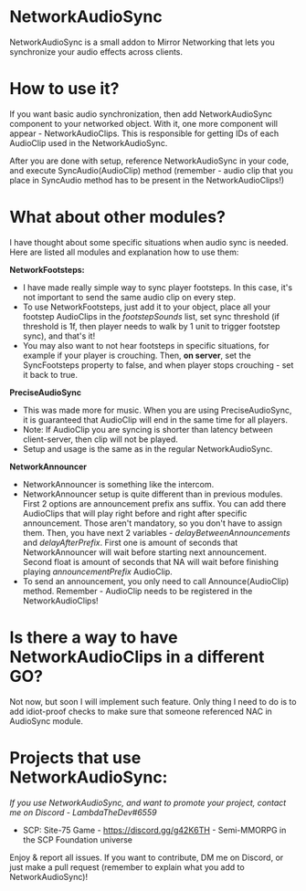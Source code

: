 # NetworkAudioSync
NetworkAudioSync is a small addon to Mirror Networking that lets you synchronize your audio effects across clients.

# How to use it?
If you want basic audio synchronization, then add NetworkAudioSync component to your networked object. With it, one more component will appear - NetworkAudioClips. This is responsible for getting IDs of each AudioClip used in the NetworkAudioSync.

After you are done with setup, reference NetworkAudioSync in your code, and execute SyncAudio(AudioClip) method (remember - audio clip that you place in SyncAudio method has to be present in the NetworkAudioClips!)

# What about other modules?
I have thought about some specific situations when audio sync is needed. Here are listed all modules and explanation how to use them:

**NetworkFootsteps:**
- I have made really simple way to sync player footsteps. In this case, it's not important to send the same audio clip on every step.
- To use NetworkFootsteps, just add it to your object, place all your footstep AudioClips in the *footstepSounds* list, set sync threshold (if threshold is 1f, then player needs to walk by 1 unit to trigger footstep sync), and that's it!
- You may also want to not hear footsteps in specific situations, for example if your player is crouching. Then, __on server__, set the SyncFootsteps property to false, and when player stops crouching - set it back to true.

**PreciseAudioSync**
- This was made more for music. When you are using PreciseAudioSync, it is guaranteed that AudioClip will end in the same time for all players.
- Note: If AudioClip you are syncing is shorter than latency between client-server, then clip will not be played.
- Setup and usage is the same as in the regular NetworkAudioSync.

**NetworkAnnouncer**
- NetworkAnnouncer is something like the intercom.
- NetworkAnnouncer setup is quite different than in previous modules. First 2 options are announcement prefix ans suffix. You can add there AudioClips that will play right before and right after specific announcement. Those aren't mandatory, so you don't have to assign them. Then, you have next 2 variables - *delayBetweenAnnouncements* and *delayAfterPrefix*. First one is amount of seconds that NetworkAnnouncer will wait before starting next announcement. Second float is amount of seconds that NA will wait before finishing playing *announcementPrefix* AudioClip.
- To send an announcement, you only need to call Announce(AudioClip) method. Remember - AudioClip needs to be registered in the NetworkAudioClips!

# Is there a way to have NetworkAudioClips in a different GO?
Not now, but soon I will implement such feature. Only thing I need to do is to add idiot-proof checks to make sure that someone referenced NAC in AudioSync module.

# Projects that use NetworkAudioSync:
*If you use NetworkAudioSync, and want to promote your project, contact me on Discord - LambdaTheDev#6559*
- SCP: Site-75 Game - https://discord.gg/g42K6TH - Semi-MMORPG in the SCP Foundation universe

Enjoy & report all issues. If you want to contribute, DM me on Discord, or just make a pull request (remember to explain what you add to NetworkAudioSync)!